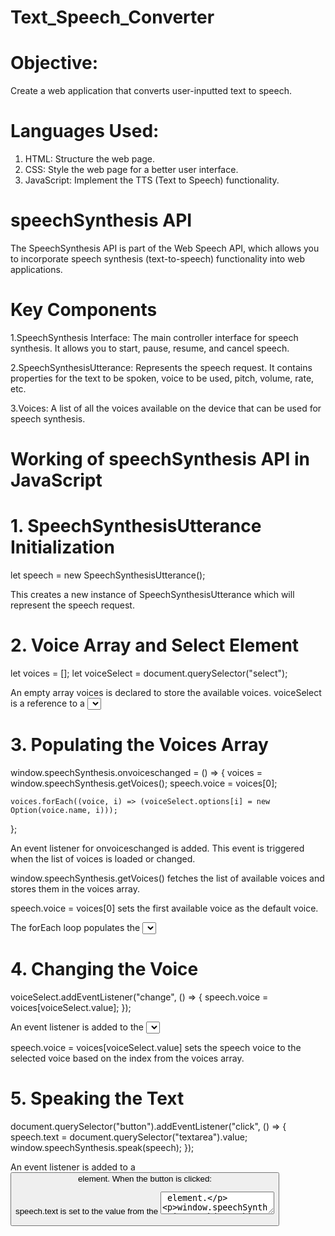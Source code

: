 # Text_Speech_Converter

# Objective:
Create a web application that converts user-inputted text to speech.

# Languages Used:
1. HTML: Structure the web page.
2. CSS: Style the web page for a better user interface.
3. JavaScript: Implement the TTS (Text to Speech)  functionality.

# speechSynthesis API
The SpeechSynthesis API is part of the Web Speech API, which allows you to incorporate speech synthesis (text-to-speech) functionality into web applications.

# Key Components
1.SpeechSynthesis Interface:
The main controller interface for speech synthesis. It allows you to start, pause, resume, and cancel speech.

2.SpeechSynthesisUtterance:
Represents the speech request. It contains properties for the text to be spoken, voice to be used, pitch, volume, rate, etc.

3.Voices:
A list of all the voices available on the device that can be used for speech synthesis.

# Working of speechSynthesis API in JavaScript 

# 1. SpeechSynthesisUtterance Initialization

let speech = new SpeechSynthesisUtterance();

This creates a new instance of SpeechSynthesisUtterance which will represent the speech request.

# 2. Voice Array and Select Element

let voices = [];
let voiceSelect = document.querySelector("select");

An empty array voices is declared to store the available voices.
voiceSelect is a reference to a <select> element in your HTML where the available voices will be displayed as options.

# 3. Populating the Voices Array

window.speechSynthesis.onvoiceschanged = () => {
    voices = window.speechSynthesis.getVoices();
    speech.voice = voices[0];
    
    voices.forEach((voice, i) => (voiceSelect.options[i] = new Option(voice.name, i)));
};

An event listener for onvoiceschanged is added. This event is triggered when the list of voices is loaded or changed.

window.speechSynthesis.getVoices() fetches the list of available voices and stores them in the voices array.

speech.voice = voices[0] sets the first available voice as the default voice.

The forEach loop populates the <select> element with the available voices. Each voice is added as an option to the select element, 
where voice.name is the visible text and i is the value.
   
# 4. Changing the Voice

voiceSelect.addEventListener("change", () => {
    speech.voice = voices[voiceSelect.value];
});

An event listener is added to the <select> element to detect when the user changes the selected voice.

speech.voice = voices[voiceSelect.value] sets the speech voice to the selected voice based on the index from the voices array.

# 5. Speaking the Text

document.querySelector("button").addEventListener("click", () => {
    speech.text = document.querySelector("textarea").value;
    window.speechSynthesis.speak(speech);
});

An event listener is added to a <button> element. When the button is clicked:

speech.text is set to the value from the <textarea> element.

window.speechSynthesis.speak(speech) initiates the speech synthesis with the provided text and selected voice.

